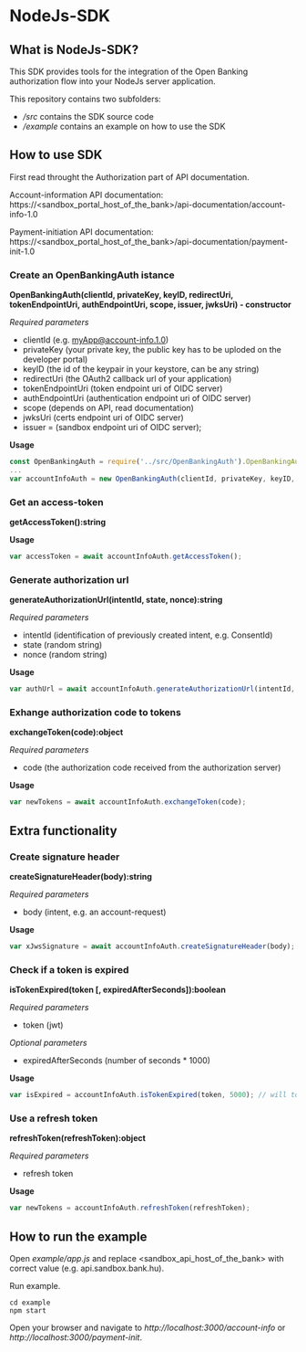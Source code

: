 # NodeJs-SDK #

## What is NodeJs-SDK? ##

This SDK provides tools for the integration of the Open Banking authorization flow into your NodeJs server application.

This repository contains two subfolders:
* */src* contains the SDK source code
* */example* contains an example on how to use the SDK

## How to use SDK ##

First read throught the Authorization part of API documentation.

Account-information API documentation: https://<sandbox_portal_host_of_the_bank>/api-documentation/account-info-1.0

Payment-initiation API documentation: https://<sandbox_portal_host_of_the_bank>/api-documentation/payment-init-1.0

### Create an OpenBankingAuth istance ###

**OpenBankingAuth(clientId, privateKey, keyID, redirectUri, tokenEndpointUri, authEndpointUri, scope, issuer, jwksUri) - constructor**

*Required parameters*

* clientId (e.g. myApp@account-info.1.0)
* privateKey (your private key, the public key has to be uploded on the developer portal)
* keyID (the id of the keypair in your keystore, can be any string)
* redirectUri (the OAuth2 callback url of your application)
* tokenEndpointUri (token endpoint uri of OIDC server)
* authEndpointUri (authentication endpoint uri of OIDC server)
* scope (depends on API, read documentation)
* jwksUri (certs endpoint uri of OIDC server)
* issuer = (sandbox endpoint uri of OIDC server);

**Usage**

```javascript
const OpenBankingAuth = require('../src/OpenBankingAuth').OpenBankingAuth;
...
var accountInfoAuth = new OpenBankingAuth(clientId, privateKey, keyID, redirectUri, tokenEndpointUri, authEndpointUri, scope, issuer, jwksUri);
```

### Get an access-token ###

**getAccessToken():string**

**Usage**

```javascript
var accessToken = await accountInfoAuth.getAccessToken();
```

### Generate authorization url ###

**generateAuthorizationUrl(intentId, state, nonce):string**

*Required parameters*

* intentId (identification of previously created intent, e.g. ConsentId)
* state (random string)
* nonce (random string)

**Usage**

```javascript
var authUrl = await accountInfoAuth.generateAuthorizationUrl(intentId, state, nonce);
```

### Exhange authorization code to tokens ###

**exchangeToken(code):object**

*Required parameters*

* code (the authorization code received from the authorization server)

**Usage**

```javascript
var newTokens = await accountInfoAuth.exchangeToken(code);
```

## Extra functionality ##

### Create signature header ###

**createSignatureHeader(body):string**

*Required parameters*

* body (intent, e.g. an account-request)

**Usage**
```javascript
var xJwsSignature = await accountInfoAuth.createSignatureHeader(body);
```

### Check if a token is expired ###

**isTokenExpired(token [, expiredAfterSeconds]):boolean**

*Required parameters*

* token (jwt)

*Optional parameters*

* expiredAfterSeconds (number of seconds * 1000)

**Usage**

```javascript
var isExpired = accountInfoAuth.isTokenExpired(token, 5000); // will token expire after five seconds?
```

### Use a refresh token ###

**refreshToken(refreshToken):object**

*Required parameters*

* refresh token

**Usage**

```javascript
var newTokens = accountInfoAuth.refreshToken(refreshToken);
```

## How to run the example ##

Open *example/app.js* and replace <sandbox_api_host_of_the_bank> with correct value (e.g. api.sandbox.bank.hu).

Run example.

```shell
cd example
npm start
```

Open your browser and navigate to *http://localhost:3000/account-info* or *http://localhost:3000/payment-init*.